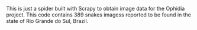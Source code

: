 This is just a spider built with Scrapy to obtain image data for the Ophidia project. This code contains 389 snakes imagess reported to be found in the state of Rio Grande do Sul, Brazil.

